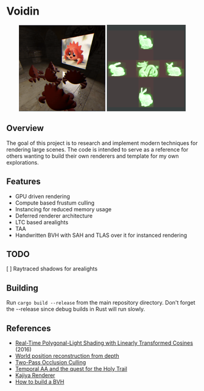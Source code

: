 # Voidin

<p align="center">
    <img src="./assets/clapping.gif" width=45% height=50%>
    <img src="./assets/bvh.png" width=41% height=50%>
</p>

## Overview

The goal of this project is to research and implement modern techniques for rendering large scenes.  The code is intended to serve as a reference for others wanting to build their own renderers and template for my own explorations.

## Features

- GPU driven rendering
- Compute based frustum culling
- Instancing for reduced memory usage
- Deferred renderer architecture
- LTC based arealights
- TAA
- Handwritten BVH with SAH and TLAS over it for instanced rendering

## TODO
[ ] Raytraced shadows for arealights

## Building

Run `cargo build --release` from the main repository directory. Don't forget the --release since debug builds in Rust will run slowly.

## References

* [Real-Time Polygonal-Light Shading with Linearly Transformed Cosines](https://eheitzresearch.wordpress.com/415-2/) (2016)
* [World position reconstruction from depth](https://github.com/ARM-software/vulkan_best_practice_for_mobile_developers/blob/master/samples/performance/render_subpasses/render_subpasses_tutorial.md)
* [Two-Pass Occlusion Culling](https://interplayoflight.wordpress.com/2017/11/15/experiments-in-gpu-based-occlusion-culling/)
* [Temporal AA and the quest for the Holy Trail](https://www.elopezr.com/temporal-aa-and-the-quest-for-the-holy-trail/)
* [Kajiya Renderer](https://github.com/EmbarkStudios/kajiya/blob/d3b6ac22c5306cc9d3ea5e2d62fd872bea58d8d6/docs/gi-overview.md)
* [How to build a BVH](https://jacco.ompf2.com/2022/04/13/how-to-build-a-bvh-part-1-basics/)
